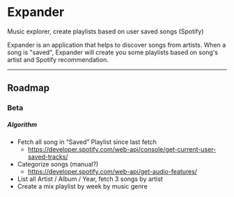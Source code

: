 # Expander
Music explorer, create playlists based on user saved songs (Spotify)

Expander is an application that helps to discover songs from artists.
When a song is "saved", Expander will create you some playlists based on song's artist and Spotify recommendation.

-------------


## Roadmap

### Beta

##### Algorithm
* Fetch all song in “Saved” Playlist since last fetch
  - https://developer.spotify.com/web-api/console/get-current-user-saved-tracks/
* Categorize songs (manual?)
  - https://developer.spotify.com/web-api/get-audio-features/
* List all Artist / Album / Year, fetch 3 songs by artist
* Create a mix playlist by week by music genre

